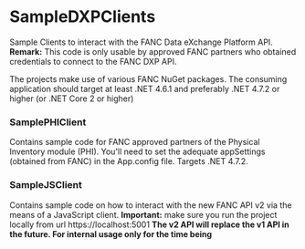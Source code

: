 
# SampleDXPClients
Sample Clients to interact with the FANC Data eXchange Platform API.
**Remark:** This code is only usable by approved FANC partners who obtained credentials to connect to the FANC DXP API.

The projects make use of various FANC NuGet packages. The consuming application should target at least .NET 4.6.1 and preferably .NET 4.7.2 or higher (or .NET Core 2 or higher)

### SamplePHIClient

Contains sample code for FANC approved partners of the Physical Inventory module (PHI).
You'll need to set the adequate appSettings (obtained from FANC) in the App.config file.
Targets .NET 4.7.2.

### SampleJSClient

Contains sample code on how to interact with the new FANC API v2 via the means of a JavaScript client.
**Important:** make sure you run the project locally from url https://localhost:5001
**The v2 API will replace the v1 API in the future. For internal usage only for the time being**

